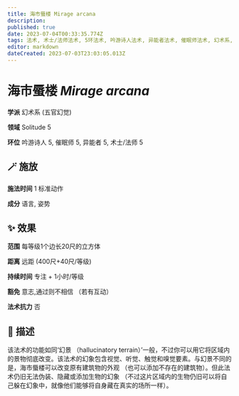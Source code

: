 ```yaml
---
title: 海市蜃楼 Mirage arcana
description: 
published: true
date: 2023-07-04T00:33:35.774Z
tags: 法术, 术士/法师法术, 5环法术, 吟游诗人法术, 异能者法术, 催眠师法术, 幻术系, 五官幻觉, solitude
editor: markdown
dateCreated: 2023-07-03T23:03:05.013Z
---
```


# **海市蜃楼** *Mirage arcana*

**学派** 幻术系 (五官幻觉) 

**领域** Solitude 5

**环位** 吟游诗人 5, 催眠师 5, 异能者 5, 术士/法师 5

## 🪄 施放

**施法时间** 1 标准动作

**成分** 语言, 姿势

## ✨ 效果  

**范围** 每等级1个边长20尺的立方体

**距离** 远距 (400尺+40尺/等级)  

**持续时间** 专注 + 1小时/等级 

**豁免** 意志,通过则不相信 （若有互动）

**法术抗力** 否

## 📖 描述

该法术的功能如同‘幻景 （hallucinatory terrain）’一般，不过你可以用它将区域内的景物彻底改变。该法术的幻象包含视觉、听觉、触觉和嗅觉要素。与幻景不同的是，海市蜃楼可以改变原有建筑物的外观 （也可以添加不存在的建筑物）。但此法术仍旧无法伪装、隐藏或添加生物的幻象 （不过这片区域内的生物仍旧可以将自己躲在幻象中，就像他们能够将自身藏在真实的场所一样）。
    